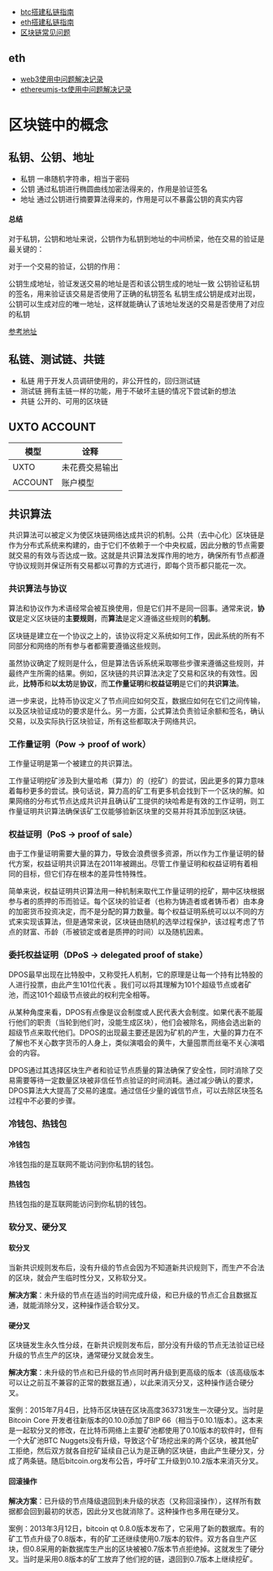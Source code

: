 - [btc搭建私链指南](./btc/note.md)
- [eth搭建私链指南](./eth/note.md)
- [区块链常见问题](./question.md)

## eth

- [web3使用中问题解决记录](./eth/web3_question.md)
- [ethereumjs-tx使用中问题解决记录](./eth/ethereumjs_tx_question.md)

# 区块链中的概念

## 私钥、公钥、地址

- 私钥
  一串随机字符串，相当于密码
- 公钥
  通过私钥进行椭圆曲线加密法得来的，作用是验证签名
- 地址
  通过公钥进行摘要算法得来的，作用是可以不暴露公钥的真实内容
  
#### 总结

对于私钥，公钥和地址来说，公钥作为私钥到地址的中间桥梁，他在交易的验证是最关键的：

对于一个交易的验证，公钥的作用：

公钥生成地址，验证发送交易的地址是否和该公钥生成的地址一致
公钥验证私钥的签名，用来验证该交易是否使用了正确的私钥签名
私钥生成公钥是成对出现，公钥可以生成对应的唯一地址，这样就能确认了该地址发送的交易是否使用了对应的私钥

[参考地址](https://www.jianshu.com/p/af6328cc693e)

## 私链、测试链、共链

- 私链
  用于开发人员调研使用的，非公开性的，回归测试链
- 测试链
  拥有主链一样的功能，用于不破坏主链的情况下尝试新的想法
- 共链
  公开的、可用的区块链
  
## UXTO ACCOUNT

|模型|诠释|
|---|---|
|UXTO|未花费交易输出|
|ACCOUNT|账户模型|

## 共识算法

共识算法可以被定义为使区块链网络达成共识的机制。公共（去中心化）区块链是作为分布式系统来构建的，由于它们不依赖于一个中央权威，因此分散的节点需要就交易的有效与否达成一致。这就是共识算法发挥作用的地方，确保所有节点都遵守协议规则并保证所有交易都以可靠的方式进行，即每个货币都只能花一次。

### 共识算法与协议

算法和协议作为术语经常会被互换使用，但是它们并不是同一回事。通常来说，**协议**是定义区块链的**主要规则**，而**算法**是定义遵循这些规则的**机制**。  
  
区块链是建立在一个协议之上的，该协议将定义系统如何工作，因此系统的所有不同部分和网络的所有参与者都需要遵循这些规则。  

虽然协议确定了规则是什么，但是算法告诉系统采取哪些步骤来遵循这些规则，并最终产生所需的结果。例如，区块链的共识算法决定了交易和区块的有效性。因此，**比特币**和**以太坊**是**协议**，而**工作量证明**和**权益证明**是它们的**共识算法**。  

进一步来说，比特币协议定义了节点间应如何交互，数据应如何在它们之间传输，以及区块验证成功的要求是什么。另一方面，公式算法负责验证余额和签名，确认交易，以及实际执行区块验证，所有这些都取决于网络共识。  

### 工作量证明（Pow -> proof of work）

工作量证明是第一个被建立的共识算法。  

工作量证明挖矿涉及到大量哈希（算力）的（挖矿）的尝试，因此更多的算力意味着每秒更多的尝试。换句话说，算力高的矿工有更多机会找到下一个区块的解。如果网络的分布式节点达成共识并且确认矿工提供的块哈希是有效的工作证明，则工作量证明共识算法确保该矿工仅能够验新区块里的交易并将其添加到区块链。

### 权益证明（PoS -> proof of sale）

由于工作量证明需要大量的算力，导致会浪费很多资源，所以作为工作量证明的替代方案，权益证明共识算法在2011年被踢出。尽管工作量证明和权益证明有着相同的目标，但它们存在根本的差异性特殊性。  

简单来说，权益证明共识算法用一种机制来取代工作量证明的挖矿，期中区块根据参与者的质押的币而验证。每个区块的验证者（也称为铸造者或者铸币者）由本身的加密货币投资决定，而不是分配的算力数量。每个权益证明系统可以以不同的方式来实现该算法，但是通常来说，区块链由随机的选举过程保护，该过程考虑了节点的财富、币龄（币被锁定或者是质押的时间）以及随机因素。

### 委托权益证明（DPoS -> delegated proof of stake）

DPOS最早出现在比特股中，又称受托人机制，它的原理是让每一个持有比特股的人进行投票，由此产生101位代表 。我们可以将其理解为101个超级节点或者矿池，而这101个超级节点彼此的权利完全相等。

从某种角度来看，DPOS有点像是议会制度或人民代表大会制度。如果代表不能履行他们的职责（当轮到他们时，没能生成区块），他们会被除名，网络会选出新的超级节点来取代他们。DPOS的出现最主要还是因为矿机的产生，大量的算力在不了解也不关心数字货币的人身上，类似演唱会的黄牛，大量囤票而丝毫不关心演唱会的内容。

DPOS通过其选择区块生产者和验证节点质量的算法确保了安全性，同时消除了交易需要等待一定数量区块被非信任节点验证的时间消耗。通过减少确认的要求，DPOS算法大大提高了交易的速度。通过信任少量的诚信节点，可以去除区块签名过程中不必要的步骤。

### 冷钱包、热钱包  

#### 冷钱包

冷钱包指的是互联网不能访问到你私钥的钱包。  

#### 热钱包  

热钱包指的是互联网能访问到你私钥的钱包。

### 软分叉、硬分叉

#### 软分叉

当新共识规则发布后，没有升级的节点会因为不知道新共识规则下，而生产不合法的区块，就会产生临时性分叉，又称软分叉。

**解决方案**：未升级的节点在适当的时间完成升级，和已升级的节点汇合且数据互通，就能消除分叉，这种操作适合软分叉。

#### 硬分叉

区块链发生永久性分歧，在新共识规则发布后，部分没有升级的节点无法验证已经升级的节点生产的区块，通常硬分叉就会发生。

**解决方案**：未升级的节点和已升级的节点同时再升级到更高级的版本（该高级版本可以让之前互不兼容的正常的数据互通），以此来消灭分叉，这种操作适合硬分叉。

案例：2015年7月4日，比特币区块链在区块高度363731发生一次硬分叉。当时是Bitcoin Core 开发者往新版本的0.10.0添加了BIP 66（相当于0.10.1版本）。这本来是一起软分叉的修改，在比特币网络上主要矿池都使用了0.10版本的软件时，但有一个大矿池BTC Nuggets没有升级，导致这个矿场挖出来的两个区块，被其他矿工拒绝，然后双方就各自挖矿延续自己认为是正确的区块链，由此产生硬分叉，分成了两条链。随后bitcoin.org发布公告，呼吁矿工升级到0.10.2版本来消灭分叉。


#### 回滚操作

**解决方案**：已升级的节点降级退回到未升级的状态（又称回滚操作），这样所有数据都会回到最初的状态，因此分叉也就消除了。这种操作也多用在硬分叉。

案例：2013年3月12日，bitcoin qt 0.8.0版本发布了，它采用了新的数据库。有的矿工节点升级了0.8版本，有的矿工还继续使用0.7版本的软件。双方各自生产区块，但0.8采用的新数据库生产出的区块被被0.7版本节点拒绝掉。这就发生了硬分叉。当时是采用0.8版本的矿工放弃了他们挖的链，退回到0.7版本上继续挖矿。
